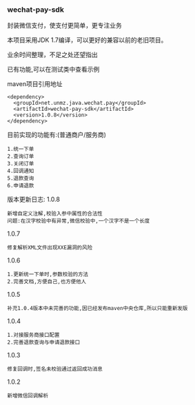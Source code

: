 ### wechat-pay-sdk
封装微信支付，使支付更简单，更专注业务

本项目采用JDK 1.7编译，可以更好的兼容以前的老旧项目。

业余时间整理，不足之处还望指出

已有功能,可以在测试类中查看示例

maven项目引用地址
```
<dependency>
  <groupId>net.unmz.java.wechat.pay</groupId>
  <artifactId>wechat-pay-sdk</artifactId>
  <version>1.0.8</version>
</dependency>
```

目前实现的功能有:(普通商户/服务商)
    
    1.统一下单
    2.查询订单
    3.关闭订单
    4.回调通知
    5.退款查询
    6.申请退款

版本更新日志:
1.0.8

    新增自定义注解,校验入参中属性的合法性
    问题:在汉字校验中有异常,微信校验中,一个汉字不是一个长度


1.0.7

    修复解析XML文件出现XXE漏洞的风险


1.0.6

    1.更新统一下单时,参数校验的方法
    2.完善文档,方便自己,也方便他人


1.0.5

    补充1.0.4版本中未完善的功能,因已经发布maven中央仓库,所以只能重新发版


1.0.4
    
    1.对接服务商接口配置
    2.完善退款查询与申请退款接口

1.0.3

    修复回调时,签名未校验通过返回成功消息

1.0.2
    
    新增微信回调解析